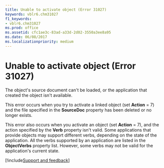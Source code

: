```yaml
---
title: Unable to activate object (Error 31027)
keywords: vblr6.chm31027
f1_keywords:
- vblr6.chm31027
ms.prod: office
ms.assetid: cfc1ae3c-83ad-a33d-2d02-3550a3ee8a95
ms.date: 06/08/2017
ms.localizationpriority: medium
---
```



# Unable to activate object (Error 31027)

The object's source document can't be loaded, or the application that created the object isn't available.

This error occurs when you try to activate a linked object (set **Action** = 7) and the file specified in the **SourceDoc** property has been deleted or no longer exists.

This error also occurs when you activate an object (set **Action** = 7), and the action specified by the **Verb** property isn't valid. Some applications that provide objects may support different verbs, depending on the state of the application. All the verbs supported by an application are listed in the **ObjectVerbs** property list. However, some verbs may not be valid for the application's current state.

[!include[Support and feedback](~/includes/feedback-boilerplate.md)]